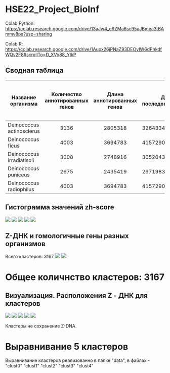 # HSE22_Project_BioInf

Colab Python:
https://colab.research.google.com/drive/13aJw4_e9ZMa6sc95uJBmea3tBAmmv8pa?usp=sharing

Colab R:
https://colab.research.google.com/drive/1Auox26jPNaZ93DEOvIW6dPhkdfWQv2F8#scrollTo=D_XVx88_YlkP

## Сводная таблица

| Название организма| Количество аннотированных генов | Длина аннотированных генов| Длина последовательности | Процент покрытия | Количество участков с ZH-Score > 500 | Общая длина участков с ZH-Score > 500 |
| ----------------- |:------------------------------:| :----------:| -------------------------------|:----------------:| :------------------------------------:|:---------------------------------------:|
| Deinococcus actinosclerus | 3136 | 2805318 | 3264334 | 85.94 | 43410 | 42493 |
| Deinococcus ficus | 4003 | 3694783 | 4157290 | 88.87 | 44590 | 43698 |
| Deinococcus irradiatisoli | 3008 | 2748916 | 3052043 | 90.07 | 50389 | 48643 |
| Deinococcus puniceus | 2675 | 2435419 | 2971983 | 81.95 | 49301 | 49322 |
| Deinococcus radiophilus | 4003 | 3694783 | 4157290 | 88.87 | 42344 | 42100 |

## Гистограмма значений zh-score

![](https://github.com/NikitaGubanov0/HSE22_Project_BioInf/blob/main/data/act.png)
![](https://github.com/NikitaGubanov0/HSE22_Project_BioInf/blob/main/image/ficus.png)
![](https://github.com/NikitaGubanov0/HSE22_Project_BioInf/blob/main/image/irr.png)
![](https://github.com/NikitaGubanov0/HSE22_Project_BioInf/blob/main/image/pun.png)
![](https://github.com/NikitaGubanov0/HSE22_Project_BioInf/blob/main/image/soli.png)

## Z-ДНК и гомологичные гены разных организмов

Всего кластеров: 3167
![](https://github.com/NikitaGubanov0/HSE22_Project_BioInf/blob/main/data/Genes%20in%20clusters.jpg)
![](https://github.com/NikitaGubanov0/HSE22_Project_BioInf/blob/main/image/Species%20in%20clusters.jpg)

# Общее количнство кластеров: 3167


## Визуализация. Расположения Z - ДНК для кластеров
![](https://github.com/NikitaGubanov0/HSE22_Project_BioInf/blob/main/image/zdna_actinosclerus.png)
![](https://github.com/NikitaGubanov0/HSE22_Project_BioInf/blob/main/image/zdna_ficus.png)
![](https://github.com/NikitaGubanov0/HSE22_Project_BioInf/blob/main/image/zdna_irradiatisoli.png)
![](https://github.com/NikitaGubanov0/HSE22_Project_BioInf/blob/main/image/zdna_puniceus.png)
![](https://github.com/NikitaGubanov0/HSE22_Project_BioInf/blob/main/image/zdna_soli.png)

Кластеры не сохранение Z-DNA.

# Выравнивание 5 кластеров
Выравнивание кластеров реализованно в папке "data", в файлах - "clust0" "clust1" "clust2" "clust3" "clust4"
